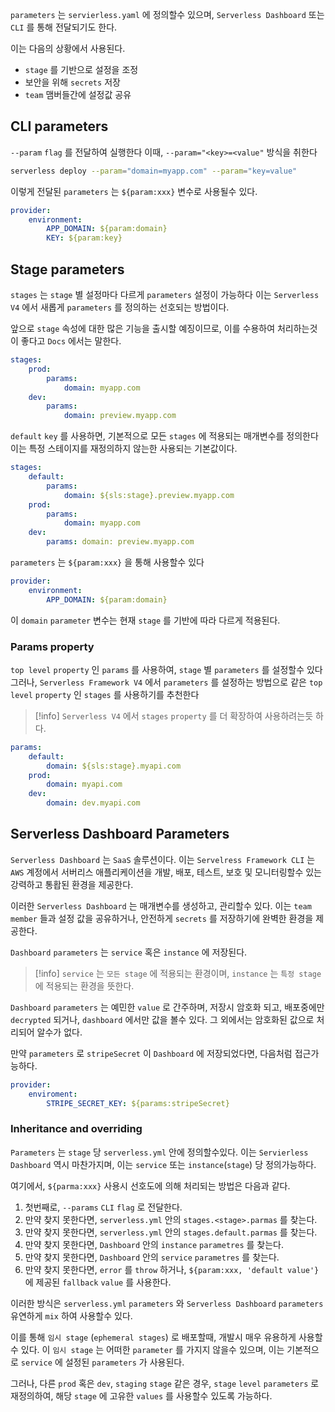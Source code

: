 `parameters` 는 `servierless.yaml` 에 정의할수 있으며, `Serverless Dashboard` 또는 `CLI` 를 통해 전달되기도 한다.

이는 다음의 상황에서 사용된다.

- `stage` 를 기반으로 설정을 조정
- 보안을 위해 `secrets` 저장
- `team` 맴버들간에 설정값 공유 

## CLI parameters

`--param` `flag` 를 전달하여 실행한다
이때, `--param="<key>=<value"` 방식을 취한다

```sh
serverless deploy --param="domain=myapp.com" --param="key=value"
```

이렇게 전달된 `parameters` 는 `${param:xxx}` 변수로 사용될수 있다.

```yml
provider:
	environment:
		APP_DOMAIN: ${param:domain}
		KEY: ${param:key}
```

## Stage parameters

`stages` 는 `stage` 별 설정마다 다르게 `parameters` 설정이 가능하다 
이는 `Serverless V4` 에서 새롭게 `parameters` 를 정의하는 선호되는 방법이다.

앞으로 `stage` 속성에 대한 많은 기능을 출시할 예징이므로, 이를 수용하여 처리하는것이 좋다고 `Docs` 에서는 말한다.

```yml
stages:
	prod:
		params:
			domain: myapp.com
	dev:
		params:
			domain: preview.myapp.com
```

`default` `key` 를 사용하면, 기본적으로 모든 `stages` 에 적용되는 매개변수를 정의한다
이는 특정 스테이지를 재정의하지 않는한 사용되는 기본값이다.

```yml
stages:
	default:
		params:      
			domain: ${sls:stage}.preview.myapp.com  
	prod:    
		params:      
			domain: myapp.com  
	dev:    
		params: domain: preview.myapp.com
```

`parameters` 는 `${param:xxx}` 을 통해 사용할수 있다

```yml
provider:
	environment:
		APP_DOMAIN: ${param:domain}
```

이 `domain` `parameter` 변수는 현재 `stage` 를 기반에 따라 다르게 적용된다.

### Params property

`top level` `property` 인 `params` 를 사용하여, `stage` 별 `parameters` 를 설정할수 있다
그러나, `Serverless Framework V4` 에서 `parameters` 를 설정하는 방법으로 같은 `top level` `property`  인 `stages` 를 사용하기를 추천한다

>[!info] `Serverless V4` 에서 `stages` `property` 를 더 확장하여 사용하려는듯 하다.

```yml
params:
	default:
		domain: ${sls:stage}.myapi.com
	prod:
		domain: myapi.com
	dev:
		domain: dev.myapi.com
```

## Serverless Dashboard Parameters

`Serverless Dashboard` 는 `SaaS` 솔루션이다.
이는 `Servelress Framework CLI` 는 `AWS` 계정에서 서버리스 애플리케이션을 개발, 배포, 테스트, 보호 및 모니터링할수 있는 강력하고 통홥된 환경을 제공한다.

이러한 `Serverless Dashboard` 는 매개변수를 생성하고, 관리할수 있다.
이는 `team` `member` 들과 설정 값을 공유하거나, 안전하게 `secrets` 를 저장하기에 완벽한 환경을 제공한다.

`Dashboard` `parameters` 는 `service` 혹은 `instance` 에 저장된다.

>[!info] `service` 는 `모든 stage` 에 적용되는 환경이며, `instance` 는 `특정 stage` 에 적용되는 환경을 뜻한다. 

`Dashboard` `parameters` 는 예민한 `value` 로 간주하며, 저장시 암호화 되고, 배포중에만 `decrypted` 되거나, `dashboard` 에서만 값을 볼수 있다. 그 외에서는 암호화된 값으로 처리되어 알수가 없다.

만약 `parameters` 로 `stripeSecret` 이 `Dashboard` 에 저장되었다면, 다음처럼 접근가능하다.

```yml
provider:
	enviroment:
		STRIPE_SECRET_KEY: ${params:stripeSecret}
```

### Inheritance and overriding

`Parameters` 는 `stage` 당 `serverless.yml` 안에 정의할수있다.
이는 `Servierless Dashboard` 역시 마찬가지며, 이는 `service` 또는 `instance`(`stage`) 당 정의가능하다.

여기에서, `${parma:xxx}` 사용시 선호도에 의해 처리되는 방법은 다음과 같다.

1. 첫번째로, `--params` `CLI` `flag` 로 전달한다.
2. 만약 찾지 못한다면, `serverless.yml` 안의 `stages.<stage>.parmas` 를 찾는다.
2. 만약 찾지 못한다면, `serverless.yml` 안의 `stages.default.parmas` 를 찾는다.
2. 만약 찾지 못한다면, `Dashboard` 안의 `instance` `parametres` 를 찾는다.
2. 만약 찾지 못한다면, `Dashboard` 안의 `service` `parametres` 를 찾는다.
2. 만약 찾지 못한다면, `error` 를 `throw` 하거나, `${param:xxx, 'default value'}` 에 제공된 `fallback` `value` 를 사용한다.

이러한 방식은 `serverless.yml`  `parameters` 와 `Serverless Dashboard` `parameters` 유연하게 `mix` 하여 사용할수 있다.

이를 통해 `임시 stage` (`ephemeral stages`) 로 배포할때, 개발시 매우 유용하게 사용할수 있다.
이 `임시 stage` 는 어떠한 `parameter` 를 가지지 않을수 있으며, 이는 기본적으로 `service` 에 설정된 `parameters` 가 사용된다.

그러나, 다른 `prod` 혹은 `dev`, `staging` `stage`  같은 경우, `stage` `level` `parameters` 로 재정의하여, 해당 `stage` 에 고유한 `values` 를 사용할수 있도록 가능하다. 









